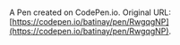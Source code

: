 # 

A Pen created on CodePen.io. Original URL: [https://codepen.io/batinay/pen/RwgqgNP](https://codepen.io/batinay/pen/RwgqgNP).



